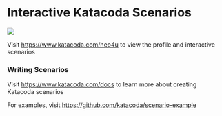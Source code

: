 # Interactive Katacoda Scenarios

[![](http://shields.katacoda.com/katacoda/neo4u/count.svg)](https://www.katacoda.com/neo4u "Get your profile on Katacoda.com")

Visit https://www.katacoda.com/neo4u to view the profile and interactive scenarios

### Writing Scenarios
Visit https://www.katacoda.com/docs to learn more about creating Katacoda scenarios

For examples, visit https://github.com/katacoda/scenario-example
